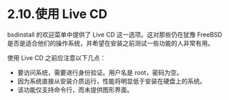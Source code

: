 # 2.10.使用 Live CD

bsdinstall 的欢迎菜单中提供了 Live CD 这一选项。这对那些仍在犹豫 FreeBSD 是否是适合他们的操作系统，并希望在安装之前测试一些功能的人非常有用。

使用 Live CD 之前应注意以下几点：

* 要访问系统，需要进行身份验证。用户名是 root，密码为空。
* 因为系统直接从安装介质运行，性能将明显低于安装在硬盘上的系统。
* 该功能仅支持命令行，而未提供图形界面。

